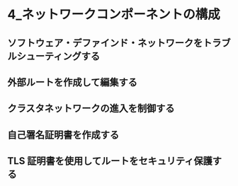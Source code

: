 # 4_ネットワークコンポーネントの構成


## ソフトウェア・デファインド・ネットワークをトラブルシューティングする

## 外部ルートを作成して編集する

## クラスタネットワークの進入を制御する

## 自己署名証明書を作成する

## TLS 証明書を使用してルートをセキュリティ保護する
